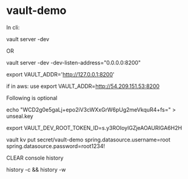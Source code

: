 # vault-demo
In cli:

vault server -dev

OR 

vault server -dev -dev-listen-address="0.0.0.0:8200"



export VAULT_ADDR='http://127.0.0.1:8200'

if in aws: use export VAULT_ADDR=http://54.209.151.53:8200



Following is optional

echo "WCD2g0e5gaLj+epo2iV3cWXxGrW6pUg2meVkquR4+fs=" > unseal.key

export VAULT_DEV_ROOT_TOKEN_ID=s.y3ROIoylGZjeAOAURIGA6H2H

vault kv put secret/vault-demo spring.datasource.username=root spring.datasource.password=root1234!

CLEAR console history

history -c && history -w
